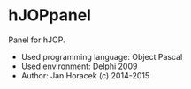# hJOPpanel

Panel for hJOP.

- Used programming language: Object Pascal
- Used environment: Delphi 2009
- Author: Jan Horacek (c) 2014-2015
